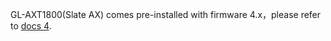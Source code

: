 GL-AXT1800(Slate AX) comes pre-installed with firmware 4.x，please refer to [docs 4](https://docs.gl-inet.com/en/4/user_guide/gl-axt1800/first_time_setup/).